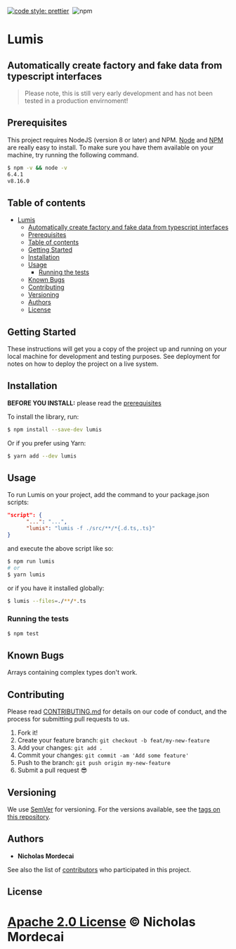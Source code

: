 [![code style: prettier](https://img.shields.io/badge/code_style-prettier-ff69b4.svg?style=flat-square)](https://github.com/prettier/prettier)
[![<typescript>](https://badgen.net/badge/typescript/strict%20%F0%9F%92%AA/blue?icon=typescript)](https://www.typescriptlang.org/)
![npm](https://img.shields.io/npm/v/lumis?style=flat-square)

# Lumis
## Automatically create factory and fake data from typescript interfaces

> Please note, this is still very early development and has not been tested in a production envirnoment!

## Prerequisites

This project requires NodeJS (version 8 or later) and NPM.
[Node](http://nodejs.org/) and [NPM](https://npmjs.org/) are really easy to install.
To make sure you have them available on your machine,
try running the following command.

```sh
$ npm -v && node -v
6.4.1
v8.16.0
```

## Table of contents

- [Lumis](#lumis)
  - [Automatically create factory and fake data from typescript interfaces](#automatically-create-factory-and-fake-data-from-typescript-interfaces)
  - [Prerequisites](#prerequisites)
  - [Table of contents](#table-of-contents)
  - [Getting Started](#getting-started)
  - [Installation](#installation)
  - [Usage](#usage)
    - [Running the tests](#running-the-tests)
  - [Known Bugs](#known-bugs)
  - [Contributing](#contributing)
  - [Versioning](#versioning)
  - [Authors](#authors)
  - [License](#license)

## Getting Started

These instructions will get you a copy of the project up and running on your local machine for development and testing purposes. See deployment for notes on how to deploy the project on a live system.

## Installation

**BEFORE YOU INSTALL:** please read the [prerequisites](#prerequisites)


To install the library, run:

```sh
$ npm install --save-dev lumis
```

Or if you prefer using Yarn:

```sh
$ yarn add --dev lumis
```

## Usage

To run Lumis on your project, add the command to your package.json scripts:

```json 
"script": {
      "...": "...",
      "lumis": "lumis -f ./src/**/*{.d.ts,.ts}"
}
```
and execute the above script like so:

```sh
$ npm run lumis
# or
$ yarn lumis
```

or if you have it installed globally:
```sh
$ lumis --files=./**/*.ts
```

### Running the tests

```sh
$ npm test
```

## Known Bugs
Arrays containing complex types don't work.


## Contributing

Please read [CONTRIBUTING.md](CONTRIBUTING.md) for details on our code of conduct, and the process for submitting pull requests to us.

1.  Fork it!
2.  Create your feature branch: `git checkout -b feat/my-new-feature`
3.  Add your changes: `git add .`
4.  Commit your changes: `git commit -am 'Add some feature'`
5.  Push to the branch: `git push origin my-new-feature`
6.  Submit a pull request :sunglasses:

## Versioning

We use [SemVer](http://semver.org/) for versioning. For the versions available, see the [tags on this repository](https://github.com/megmut/lumis/tags).

## Authors

- **Nicholas Mordecai**

See also the list of [contributors](https://github.com/megmut/lumis/contributors) who participated in this project.

## License

[Apache 2.0 License](https://www.apache.org/licenses/LICENSE-2.0) © Nicholas Mordecai
=======